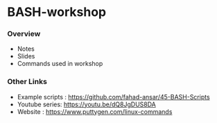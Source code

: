 # BASH-workshop

### Overview
* Notes
* Slides
* Commands used in workshop

### Other Links
* Example scripts : https://github.com/fahad-ansar/45-BASH-Scripts
* Youtube series: https://youtu.be/dQ8JgDUS8DA
* Website : https://www.puttygen.com/linux-commands

